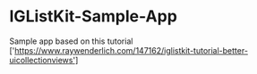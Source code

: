 # IGListKit-Sample-App

Sample app based on this tutorial ['https://www.raywenderlich.com/147162/iglistkit-tutorial-better-uicollectionviews']
